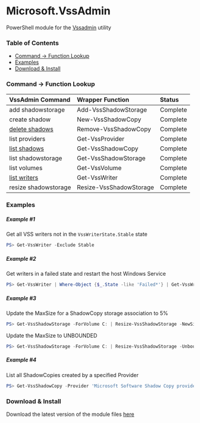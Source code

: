 # Microsoft.VssAdmin
PowerShell module for the [Vssadmin](https://docs.microsoft.com/windows-server/administration/windows-commands/vssadmin) utility

### Table of Contents
  * [Command \-\> Function Lookup](#command---function-lookup)
  * [Examples](#examples)
  * [Download & Install](#download--install)

### Command \-\> Function Lookup
| VssAdmin Command | Wrapper Function | Status |
|:-----------------|:-----------------|:-------|
| add shadowstorage | Add-VssShadowStorage | Complete |
| create shadow | New-VssShadowCopy | Complete |
| [delete shadows](https://docs.microsoft.com/windows-server/administration/windows-commands/vssadmin-delete-shadows) | Remove-VssShadowCopy | Complete |
| list providers | Get-VssProvider| Complete |
| [list shadows](https://docs.microsoft.com/windows-server/administration/windows-commands/vssadmin-list-shadows) | Get-VssShadowCopy | Complete |
| list shadowstorage | Get-VssShadowStorage | Complete |
| list volumes | Get-VssVolume | Complete |
| [list writers](https://docs.microsoft.com/windows-server/administration/windows-commands/vssadmin-list-writers) | Get-VssWriter | Complete |
| resize shadowstorage | Resize-VssShadowStorage | Complete |

### Examples

##### Example \#1
Get all VSS writers not in the `VssWriterState.Stable` state
```PowerShell
PS> Get-VssWriter -Exclude Stable
```
##### Example \#2
Get writers in a failed state and restart the host Windows Service
```PowerShell
PS> Get-VssWriter | Where-Object {$_.State -like 'Failed*'} | Get-VssWriterService -Unique | Restart-Service -Force
```
##### Example \#3
Update the MaxSize for a ShadowCopy storage association to 5%
```PowerShell
PS> Get-VssShadowStorage -ForVolume C: | Resize-VssShadowStorage -NewSize 5 -As %
```
Update the MaxSize to UNBOUNDED
```PowerShell
PS> Get-VssShadowStorage -ForVolume C: | Resize-VssShadowStorage -Unbounded
```

##### Example \#4
List all ShadowCopies created by a specified Provider
```PowerShell
PS> Get-VssShadowCopy -Provider 'Microsoft Software Shadow Copy provider 1.0'
```

### Download \& Install

Download the latest version of the module files [here](bin/Microsoft.VssAdmin.zip)
